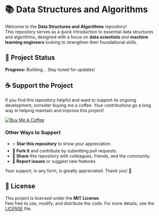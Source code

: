 # 📚 Data Structures and Algorithms

Welcome to the **Data Structures and Algorithms** repository!  
This repository serves as a quick introduction to essential data structures and algorithms, designed with a focus on **data scientists** and **machine learning engineers** looking to strengthen their foundational skills.

## 🚀 Project Status
**Progress:** Building... Stay tuned for updates!

## ☕ Support the Project

If you find this repository helpful and want to support its ongoing development, consider buying me a coffee. Your contributions go a long way in helping maintain and improve this project!  

[![Buy Me A Coffee](https://www.buymeacoffee.com/assets/img/custom_images/orange_img.png)](https://www.paypal.com/paypalme/sebassarasti)

### Other Ways to Support
- ⭐ **Star this repository** to show your appreciation.
- 🍴 **Fork it** and contribute by submitting pull requests.
- 📢 **Share** this repository with colleagues, friends, and the community.
- 🐛 **Report issues** or suggest new features.

Your support, in any form, is greatly appreciated. Thank you! 🙏  

## 📝 License

This project is licensed under the **MIT License**.  
Feel free to use, modify, and distribute the code. For more details, see the [LICENSE](LICENSE) file.
